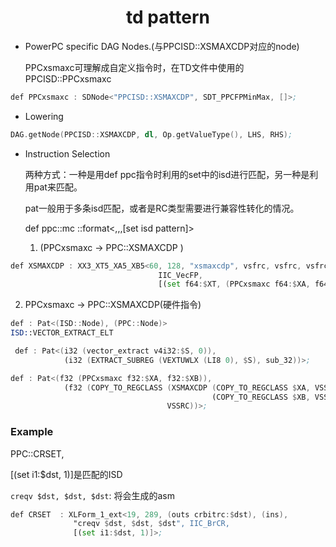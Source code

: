 <h1 align="center">td pattern</h1>




- PowerPC specific DAG Nodes.(与PPCISD::XSMAXCDP对应的node)

  PPCxsmaxc可理解成自定义指令时，在TD文件中使用的PPCISD::PPCxsmaxc

```asm
def PPCxsmaxc : SDNode<"PPCISD::XSMAXCDP", SDT_PPCFPMinMax, []>;
```



- Lowering

```asm
DAG.getNode(PPCISD::XSMAXCDP, dl, Op.getValueType(), LHS, RHS);
```



- Instruction Selection

  两种方式：一种是用def ppc指令时利用的set中的isd进行匹配，另一种是利用pat来匹配。

  pat一般用于多条isd匹配，或者是RC类型需要进行兼容性转化的情况。

  def ppc::mc ::format<,,,[set isd pattern]>

  1. (PPCxsmaxc -> PPC::XSMAXCDP )

```asm
def XSMAXCDP : XX3_XT5_XA5_XB5<60, 128, "xsmaxcdp", vsfrc, vsfrc, vsfrc,
                                 IIC_VecFP,
                                 [(set f64:$XT, (PPCxsmaxc f64:$XA, f64:$XB))]>;
```



2. PPCxsmaxc -> PPC::XSMAXCDP(硬件指令)

```asm
def : Pat<(ISD::Node), (PPC::Node)>
ISD::VECTOR_EXTRACT_ELT

 def : Pat<(i32 (vector_extract v4i32:$S, 0)),
            (i32 (EXTRACT_SUBREG (VEXTUWLX (LI8 0), $S), sub_32))>;
```



```asm
def : Pat<(f32 (PPCxsmaxc f32:$XA, f32:$XB)),
            (f32 (COPY_TO_REGCLASS (XSMAXCDP (COPY_TO_REGCLASS $XA, VSSRC),
                                             (COPY_TO_REGCLASS $XB, VSSRC)),
                                   VSSRC))>;
```





### Example

PPC::CRSET,

 [(set i1:$dst, 1)]是匹配的ISD

`creqv $dst, $dst, $dst`: 将会生成的asm

```asm
def CRSET  : XLForm_1_ext<19, 289, (outs crbitrc:$dst), (ins),
              "creqv $dst, $dst, $dst", IIC_BrCR,
              [(set i1:$dst, 1)]>;
```





